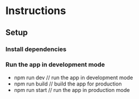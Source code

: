 # Instructions

## Setup

### Install dependencies

### Run the app in development mode

- npm run dev // run the app in development mode
- npm run build // build the app for production
- npm run start // run the app in production mode
